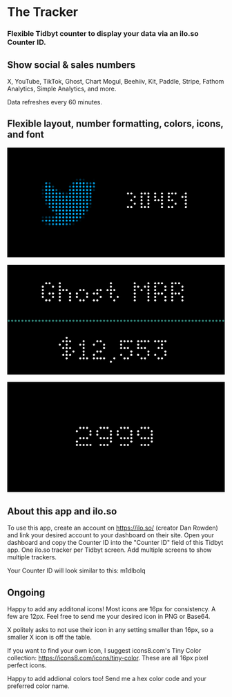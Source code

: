 # The Tracker

### Flexible Tidbyt counter to display your data via an ilo.so Counter ID.

## Show social & sales numbers

X, YouTube, TikTok, Ghost, Chart Mogul, Beehiiv, Kit, Paddle, Stripe, Fathom Analytics, Simple Analytics, and more.

Data refreshes every 60 minutes.

## Flexible layout, number formatting, colors, icons, and font

![Screenshot1](_img1.png)

![Screenshot2](_img2.png)

![Screenshot3](_img3.png)

## About this app and ilo.so

To use this app, create an account on https://ilo.so/ (creator Dan Rowden) and link your desired account to your dashboard on their site. Open your dashboard and copy the Counter ID into the "Counter ID" field of this Tidbyt app. One ilo.so tracker per Tidbyt screen. Add multiple screens to show multiple trackers. 

Your Counter ID will look similar to this: m1dlbolq

## Ongoing

Happy to add any additonal icons! Most icons are 16px for consistency. A few are 12px. Feel free to send me your desired icon in PNG or Base64.

X politely asks to not use their icon in any setting smaller than 16px, so a smaller X icon is off the table.

If you want to find your own icon, I suggest icons8.com's Tiny Color collection: https://icons8.com/icons/tiny-color. These are all 16px pixel perfect icons.

Happy to add addional colors too! Send me a hex color code and your preferred color name.
